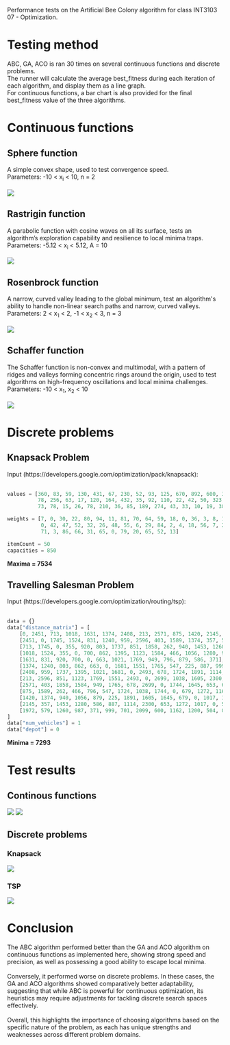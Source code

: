 Performance tests on the Artificial Bee Colony algorithm for class INT3103 07 - Optimization.

# Testing method
ABC, GA, ACO is ran 30 times on several continuous functions and discrete problems.<br/>
The runner will calculate the average best_fitness during each iteration of each algorithm, and display them as a line graph.<br/>
For continuous functions, a bar chart is also provided for the final best_fitness value of the three algorithms.<br/>

# Continuous functions
<h2>Sphere function</h2>
A simple convex shape, used to test convergence speed.<br/>
Parameters: -10 < x<sub>i</sub> < 10, n = 2<br/>
<br/>
<img src="graphs/sphere.png">
  
<h2>Rastrigin function</h2>
A parabolic function with cosine waves on all its surface, tests an algorithm’s exploration capability and resilience to local minima traps.<br/>
Parameters: -5.12 < x<sub>i</sub> < 5.12, A = 10<br/>
<br/>
<img src="graphs/rastrigin.png">

<h2>Rosenbrock function</h2>
A narrow, curved valley leading to the global minimum, test an algorithm's ability to handle non-linear search paths and narrow, curved valleys.<br/>
Parameters: 2 < x<sub>1</sub> < 2, -1 < x<sub>2</sub> < 3, n = 3<br/>
<br/>
<img src="graphs/rosenbrock.png">

<h2>Schaffer function</h2>
The Schaffer function is non-convex and multimodal, with a pattern of ridges and valleys forming concentric rings around the origin, used to test algorithms on high-frequency oscillations and local minima challenges.<br/>
Parameters: -10 < x<sub>1</sub>, x<sub>2</sub> < 10<br/>
<br/>
<img src="graphs/schaffer.png">

# Discrete problems
<h2>Knapsack Problem</h2>
Input (https://developers.google.com/optimization/pack/knapsack):<br>
<br>

```python
values = [360, 83, 59, 130, 431, 67, 230, 52, 93, 125, 670, 892, 600, 38, 48, 147, 
          78, 256, 63, 17, 120, 164, 432, 35, 92, 110, 22, 42, 50, 323, 514, 28, 87, 
          73, 78, 15, 26, 78, 210, 36, 85, 189, 274, 43, 33, 10, 19, 389, 276, 312]

weights = [7, 0, 30, 22, 80, 94, 11, 81, 70, 64, 59, 18, 0, 36, 3, 8, 15, 42, 9, 
           0, 42, 47, 52, 32, 26, 48, 55, 6, 29, 84, 2, 4, 18, 56, 7, 29, 93, 44, 
           71, 3, 86, 66, 31, 65, 0, 79, 20, 65, 52, 13]

itemCount = 50
capacities = 850
```

<b>Maxima = 7534</b><br>

<h2>Travelling Salesman Problem</h2>
Input (https://developers.google.com/optimization/routing/tsp):<br>
<br>

```python
data = {}
data["distance_matrix"] = [
    [0, 2451, 713, 1018, 1631, 1374, 2408, 213, 2571, 875, 1420, 2145, 1972],
    [2451, 0, 1745, 1524, 831, 1240, 959, 2596, 403, 1589, 1374, 357, 579],
    [713, 1745, 0, 355, 920, 803, 1737, 851, 1858, 262, 940, 1453, 1260],
    [1018, 1524, 355, 0, 700, 862, 1395, 1123, 1584, 466, 1056, 1280, 987],
    [1631, 831, 920, 700, 0, 663, 1021, 1769, 949, 796, 879, 586, 371],
    [1374, 1240, 803, 862, 663, 0, 1681, 1551, 1765, 547, 225, 887, 999],
    [2408, 959, 1737, 1395, 1021, 1681, 0, 2493, 678, 1724, 1891, 1114, 701],
    [213, 2596, 851, 1123, 1769, 1551, 2493, 0, 2699, 1038, 1605, 2300, 2099],
    [2571, 403, 1858, 1584, 949, 1765, 678, 2699, 0, 1744, 1645, 653, 600],
    [875, 1589, 262, 466, 796, 547, 1724, 1038, 1744, 0, 679, 1272, 1162],
    [1420, 1374, 940, 1056, 879, 225, 1891, 1605, 1645, 679, 0, 1017, 1200],
    [2145, 357, 1453, 1280, 586, 887, 1114, 2300, 653, 1272, 1017, 0, 504],
    [1972, 579, 1260, 987, 371, 999, 701, 2099, 600, 1162, 1200, 504, 0],
]
data["num_vehicles"] = 1
data["depot"] = 0
```

<b>Minima = 7293</b><br>

# Test results
<h2>Continous functions</h2>
<img src="continuous/interations-function-specific.png">
<img src="continuous/continuous_result.png">
<h2>Discrete problems</h2>
<h3>Knapsack</h3>
<img src="discrete/knapsack/Knapsack.png">
<h3>TSP</h3>
<img src="discrete/tsp/tsp.png">

# Conclusion
The ABC algorithm performed better than the GA and ACO algorithm on continuous functions as implemented here, showing strong speed and precision, as well as possessing a good ability to escape local minima.<br>
<br>
Conversely, it performed worse on discrete problems. In these cases, the GA and ACO algorithms showed comparatively better adaptability, suggesting that while ABC is powerful for continuous optimization, its heuristics may require adjustments for tackling discrete search spaces effectively.<br>
<br>
Overall, this highlights the importance of choosing algorithms based on the specific nature of the problem, as each has unique strengths and weaknesses across different problem domains.<br>
